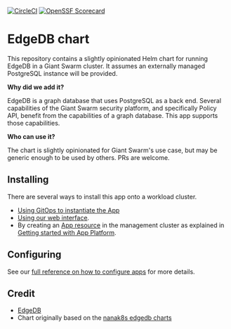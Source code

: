 [![CircleCI](https://dl.circleci.com/status-badge/img/gh/giantswarm/edgedb-app/tree/main.svg?style=svg)](https://dl.circleci.com/status-badge/redirect/gh/giantswarm/edgedb-app/tree/main)
[![OpenSSF Scorecard](https://api.securityscorecards.dev/projects/github.com/giantswarm/edgedb-app/badge)](https://securityscorecards.dev/viewer/?uri=github.com/giantswarm/edgedb-app)

# EdgeDB chart

This repository contains a slightly opinionated Helm chart for running EdgeDB in a Giant Swarm cluster.
It assumes an externally managed PostgreSQL instance will be provided.

**Why did we add it?**

EdgeDB is a graph database that uses PostgreSQL as a back end. Several capabilities of the Giant Swarm security platform, and specifically Policy API, benefit from the capabilities of a graph database. This app supports those capabilities.

**Who can use it?**

The chart is slightly opinionated for Giant Swarm's use case, but may be generic enough to be used by others. PRs are welcome.

## Installing

There are several ways to install this app onto a workload cluster.

- [Using GitOps to instantiate the App](https://docs.giantswarm.io/advanced/gitops/apps/)
- [Using our web interface](https://docs.giantswarm.io/platform-overview/web-interface/app-platform/#installing-an-app).
- By creating an [App resource](https://docs.giantswarm.io/use-the-api/management-api/crd/apps.application.giantswarm.io/) in the management cluster as explained in [Getting started with App Platform](https://docs.giantswarm.io/getting-started/app-platform/).

## Configuring

See our [full reference on how to configure apps](https://docs.giantswarm.io/getting-started/app-platform/app-configuration/) for more details.

## Credit

- [EdgeDB][edgedb]
- Chart originally based on the [nanak8s edgedb charts][nanak8s]

[edgedb]: https://github.com/edgedb/edgedb
[nanak8s]: https://github.com/Japan7/nanak8s/tree/main/charts/edgedb
